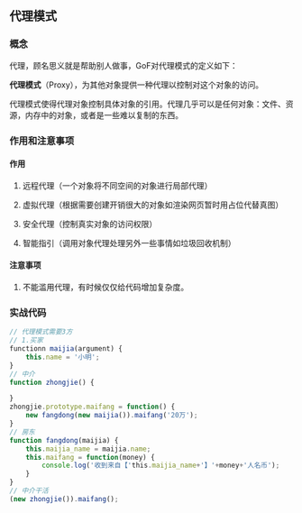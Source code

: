 ## 代理模式

### 概念

代理，顾名思义就是帮助别人做事，GoF对代理模式的定义如下：

**代理模式**（Proxy），为其他对象提供一种代理以控制对这个对象的访问。

代理模式使得代理对象控制具体对象的引用。代理几乎可以是任何对象：文件、资源，内存中的对象，或者是一些难以复制的东西。

### 作用和注意事项

#### 作用

1. 远程代理（一个对象将不同空间的对象进行局部代理）

2. 虚拟代理（根据需要创建开销很大的对象如渲染网页暂时用占位代替真图）

3. 安全代理（控制真实对象的访问权限）

4. 智能指引（调用对象代理处理另外一些事情如垃圾回收机制）


#### 注意事项

1. 不能滥用代理，有时候仅仅给代码增加复杂度。

### 实战代码

```javascript
// 代理模式需要3方
// 1.买家
functionn maijia(argument) {
    this.name = '小明';
}
// 中介
function zhongjie() {

}
zhongjie.prototype.maifang = function() {
    new fangdong(new maijia()).maifang('20万');
}
// 房东
function fangdong(maijia) {
    this.maijia_name = maijia.name;
    this.maifang = function(money) {
        console.log('收到来自【'this.maijia_name+'】'+money+'人名币');
    }
}  
// 中介干活
(new zhongjie()).maifang();
```